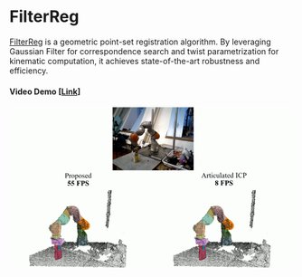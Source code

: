 # FilterReg

[FilterReg](<https://sites.google.com/view/filterreg/home>) is a geometric point-set registration algorithm. By leveraging Gaussian Filter for correspondence search and twist parametrization for kinematic computation, it achieves state-of-the-art robustness and efficiency.

#### Video Demo [[Link]](<https://www.youtube.com/watch?time_continue=1&v=k-YQVZfM0qg>)

[![FilterReg](./doc/articulated.png)](https://www.youtube.com/watch?time_continue=1&v=k-YQVZfM0qg)
